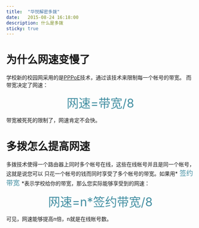 ```yaml
---
title:  "华悦解密多拨"
date:   2015-08-24 16:18:00
description: 什么是多拨
sticky: true
---
```

# 为什么网速变慢了
学校新的校园网采用的是[PPPoE][pppoe]技术，通过该技术来限制每一个帐号的带宽。
而带宽决定了网速：

<center><font color="#4590a3" size = "6px">网速=带宽/8</font></center>

带宽被死死的限制了，网速肯定不会快。

# 多拨怎么提高网速
多拨技术使得一个路由器上同时多个帐号在线，这些在线帐号并且是同一个帐号，这就是说您可以
只花一个帐号的钱而同时享受了多个帐号的带宽。如果用*<font color="#4590a3" size = "4px"> 签约带宽 </font>*表示学校给你的带宽，那么您实际能够享受到的网速：

<center><font color="#4590a3" size = "6px">网速=n*签约带宽/8</font></center>

可见，网速能够提高n倍，n就是在线帐号数。


[pppoe]: http://baike.baidu.com/link?url=TldAmu1QojZO0iUKBPVbljUHqoKMlzAU-L53fEO6z3GXnfAWNsaBPAtJBt7iRXk_FkQIGfWJLOT0_o-pAPJCw_
